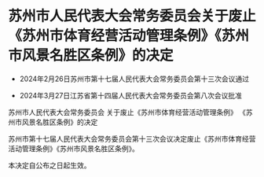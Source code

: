 # 苏州市人民代表大会常务委员会关于废止《苏州市体育经营活动管理条例》《苏州市风景名胜区条例》的决定

- 2024年2月26日苏州市第十七届人民代表大会常务委员会第十三次会议通过

- 2024年3月27日江苏省第十四届人民代表大会常务委员会第八次会议批准

<!-- INFO END -->

苏州市人民代表大会常务委员会 关于废止《苏州市体育经营活动管理条例》 《苏州市风景名胜区条例》的决定

苏州市第十七届人民代表大会常务委员会第十三次会议决定废止《苏州市体育经营活动管理条例》《苏州市风景名胜区条例》。

本决定自公布之日起生效。
